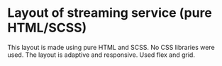 # Layout of streaming service (pure HTML/SCSS)

This layout is made using pure HTML and SCSS. No CSS libraries were used.
The layout is adaptive and responsive. Used flex and grid.
